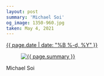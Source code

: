 ```yaml
---
layout: post
summary: 'Michael Soi'
og_image: 1350-960.jpg
taken: May 4, 2021
---
```


<div class="post">
 <time>
  <a href="/1350">
   {{ page.date | date: "%B %-d, %Y" }}
  </a>
 </time>
 <a href="/1350">
  <figure data-taken="5/4/2021">
   <img alt="{{ page.summary }}" sizes="(min-width: 700px) 50vw, calc(100vw - 2rem)" src="{{ site.assets_url }}/1350-480.jpg" srcset="{{ site.assets_url }}/1350-240.jpg 240w, {{ site.assets_url }}/1350-480.jpg 480w, {{ site.assets_url }}/1350-720.jpg 720w, {{ site.assets_url }}/1350-960.jpg 960w"/>
  </figure>
 </a>
 <span>
  Michael Soi
 </span>
</div>
